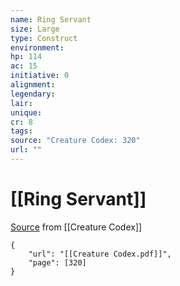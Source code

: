 ```yaml
---
name: Ring Servant
size: Large
type: Construct
environment: 
hp: 114
ac: 15
initiative: 0
alignment: 
legendary: 
lair: 
unique: 
cr: 8
tags: 
source: "Creature Codex: 320"
url: ""
---
```

# [[Ring Servant]]

[Source](zotero://open-pdf/library/items/NTNKJRHG?page=320) from [[Creature Codex]]

```pdf
{
	"url": "[[Creature Codex.pdf]]",
	"page": [320]
}
```


